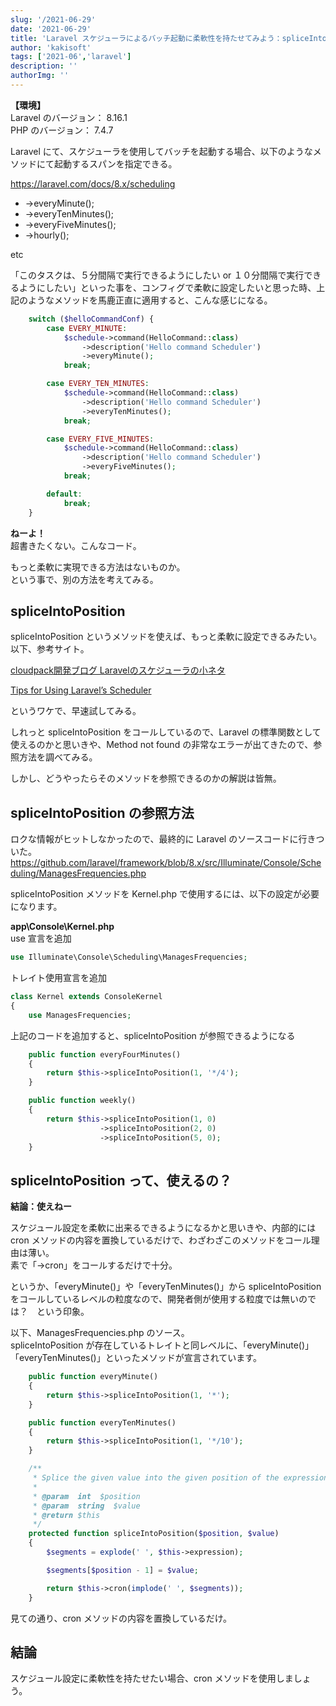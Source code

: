 ```yaml
---
slug: '/2021-06-29'
date: '2021-06-29'
title: 'Laravel スケジューラによるバッチ起動に柔軟性を持たせてみよう：spliceIntoPosition 編'
author: 'kakisoft'
tags: ['2021-06','laravel']
description: ''
authorImg: ''
---
```


**【環境】**  
Laravel のバージョン： 8.16.1  
PHP のバージョン： 7.4.7  


Laravel にて、スケジューラを使用してバッチを起動する場合、以下のようなメソッドにて起動するスパンを指定できる。  

<https://laravel.com/docs/8.x/scheduling>  

 * ->everyMinute();
 * ->everyTenMinutes();
 * ->everyFiveMinutes();
 * ->hourly();

etc  

「このタスクは、５分間隔で実行できるようにしたい or １０分間隔で実行できるようにしたい」といった事を、コンフィグで柔軟に設定したいと思った時、上記のようなメソッドを馬鹿正直に適用すると、こんな感じになる。  

```php
    switch ($helloCommandConf) {
        case EVERY_MINUTE:
            $schedule->command(HelloCommand::class)
                ->description('Hello command Scheduler')
                ->everyMinute();
            break;

        case EVERY_TEN_MINUTES:
            $schedule->command(HelloCommand::class)
                ->description('Hello command Scheduler')
                ->everyTenMinutes();
            break;

        case EVERY_FIVE_MINUTES:
            $schedule->command(HelloCommand::class)
                ->description('Hello command Scheduler')
                ->everyFiveMinutes();
            break;

        default:
            break;
    }
```

**ねーよ！**  
超書きたくない。こんなコード。  

もっと柔軟に実現できる方法はないものか。  
という事で、別の方法を考えてみる。  

## spliceIntoPosition
spliceIntoPosition というメソッドを使えば、もっと柔軟に設定できるみたい。  
以下、参考サイト。

 [cloudpack開発ブログ Laravelのスケジューラの小ネタ](https://cloudpack.media/28450)  
 
[Tips for Using Laravel’s Scheduler](https://laravel-news.com/tips-for-using-laravels-scheduler)

というワケで、早速試してみる。  

しれっと spliceIntoPosition をコールしているので、Laravel の標準関数として使えるのかと思いきや、Method not found の非常なエラーが出てきたので、参照方法を調べてみる。  

しかし、どうやったらそのメソッドを参照できるのかの解説は皆無。  


## spliceIntoPosition の参照方法
ロクな情報がヒットしなかったので、最終的に Laravel のソースコードに行きついた。  
https://github.com/laravel/framework/blob/8.x/src/Illuminate/Console/Scheduling/ManagesFrequencies.php  

spliceIntoPosition メソッドを Kernel.php で使用するには、以下の設定が必要になります。  

**app\Console\Kernel.php**  
use 宣言を追加
```php
use Illuminate\Console\Scheduling\ManagesFrequencies;
```
トレイト使用宣言を追加
```php
class Kernel extends ConsoleKernel
{
    use ManagesFrequencies;
```
上記のコードを追加すると、spliceIntoPosition が参照できるようになる
```php
    public function everyFourMinutes()
    {
        return $this->spliceIntoPosition(1, '*/4');
    }

    public function weekly()
    {
        return $this->spliceIntoPosition(1, 0)
                    ->spliceIntoPosition(2, 0)
                    ->spliceIntoPosition(5, 0);
    }
```

## spliceIntoPosition って、使えるの？

**結論：使えねー**  

スケジュール設定を柔軟に出来るできるようになるかと思いきや、内部的には cron メソッドの内容を置換しているだけで、わざわざこのメソッドをコール理由は薄い。  
素で「->cron」をコールするだけで十分。  

というか、「everyMinute()」や「everyTenMinutes()」から spliceIntoPosition をコールしているレベルの粒度なので、開発者側が使用する粒度では無いのでは？　という印象。  

以下、ManagesFrequencies.php のソース。  
spliceIntoPosition が存在しているトレイトと同レベルに、「everyMinute()」「everyTenMinutes()」といったメソッドが宣言されています。  


```php
    public function everyMinute()
    {
        return $this->spliceIntoPosition(1, '*');
    }
```

```php
    public function everyTenMinutes()
    {
        return $this->spliceIntoPosition(1, '*/10');
    }
```
```php
    /**
     * Splice the given value into the given position of the expression.
     *
     * @param  int  $position
     * @param  string  $value
     * @return $this
     */
    protected function spliceIntoPosition($position, $value)
    {
        $segments = explode(' ', $this->expression);

        $segments[$position - 1] = $value;

        return $this->cron(implode(' ', $segments));
    }
```

見ての通り、cron メソッドの内容を置換しているだけ。  


## 結論
スケジュール設定に柔軟性を持たせたい場合、cron メソッドを使用しましょう。


